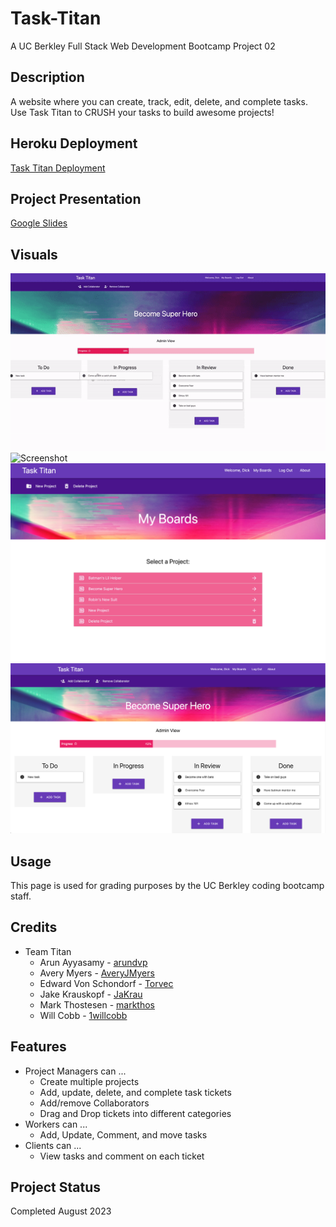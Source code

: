 # Task-Titan
A UC Berkley Full Stack Web Development Bootcamp Project 02

## Description

A website where you can create, track, edit, delete, and complete tasks. Use Task Titan to CRUSH your tasks to build awesome projects!

## Heroku Deployment

[Task Titan Deployment](https://task-titan-bec51c55ebe5.herokuapp.com/)

## Project Presentation
[Google Slides](https://docs.google.com/presentation/d/1zrSl7t5zOl7puV-NsBfD0X0r-9z4GByRpmwSzZSQFi4/edit#slide=id.p)

## Visuals

![Animated Demo](./public/images/readme/task_titan.gif)
![Screenshot](./public/images/readme/Screenshot%202023-08-21%20at%207.29.22%20PM.png)
![Screenshot](./public/images/readme/Screenshot%202023-08-21%20at%207.29.31%20PM.png)
![Screenshot](./public/images/readme/Screenshot%202023-08-21%20at%207.29.46%20PM.png)


## Usage

This page is used for grading purposes by the UC Berkley coding bootcamp staff.

## Credits
- Team Titan
    - Arun Ayyasamy - <a href="https://github.com/arundvp" target="_blank">arundvp</a>
    - Avery Myers - <a href="https://github.com/AveryJMyers" target="_blank">AveryJMyers</a>
    - Edward Von Schondorf - <a href="https://github.com/Torvec" target="_blank">Torvec</a>
    - Jake Krauskopf - <a href="https://github.com/JaKrau" target="_blank">JaKrau</a>
    - Mark Thostesen - <a href="https://github.com/markthos" target="_blank">markthos</a>
    - Will Cobb - <a href="https://github.com/1willcobb" target="_blank">1willcobb</a>

## Features

- Project Managers can ...
    - Create multiple projects
    - Add, update, delete, and complete task tickets
    - Add/remove Collaborators
    - Drag and Drop tickets into different categories
- Workers can ...
    - Add, Update, Comment, and move tasks
- Clients can ...
    - View tasks and comment on each ticket

## Project Status

Completed August 2023